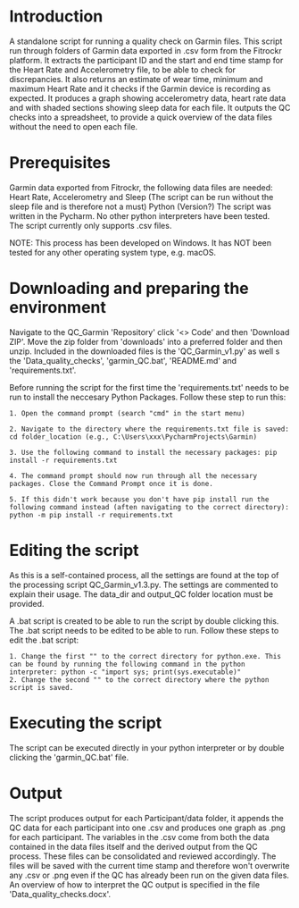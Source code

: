# Introduction
A standalone script for running a quality check on Garmin files. This script run through folders of Garmin data exported in .csv form from the Fitrockr platform. It extracts the participant ID and the start and end time stamp for the Heart Rate and Accelerometry file, to be able to check for discrepancies. It also returns an estimate of wear time, minimum and maximum Heart Rate and it checks if the Garmin device is recording as expected. It produces a graph showing accelerometry data, heart rate data and with shaded sections showing sleep data for each file. It outputs the QC checks into a spreadsheet, to provide a quick overview of the data files without the need to open each file.  

# Prerequisites
Garmin data exported from Fitrockr, the following data files are needed: Heart Rate, Accelerometry and Sleep (The script can be run without the sleep file and is therefore not a must)
Python (Version?)
The script was written in the Pycharm. No other python interpreters have been tested.  
The script currently only supports .csv files.

NOTE: This process has been developed on Windows. It has NOT been tested for any other operating system type, e.g. macOS.

# Downloading and preparing the environment
Navigate to the QC_Garmin 'Repository' click '<> Code' and then 'Download ZIP'. Move the zip folder from 'downloads' into a preferred folder and then unzip. Included in the downloaded files is the 'QC_Garmin_v1.py' as well s the 'Data_quality_checks', 'garmin_QC.bat', 'README.md' and 'requirements.txt'.  

Before running the script for the first time the 'requirements.txt' needs to be run to install the neccesary Python Packages. Follow these step to run this: 

    1. Open the command prompt (search "cmd" in the start menu)
    
    2. Navigate to the directory where the requirements.txt file is saved: cd folder_location (e.g., C:\Users\xxx\PycharmProjects\Garmin)
    
    3. Use the following command to install the necessary packages: pip install -r requirements.txt
    
    4. The command prompt should now run through all the necessary packages. Close the Command Prompt once it is done.
    
    5. If this didn't work because you don't have pip install run the following command instead (aften navigating to the correct directory): python -m pip install -r requirements.txt

# Editing the script
As this is a self-contained process, all the settings are found at the top of the processing script QC_Garmin_v1.3.py.
The settings are commented to explain their usage. The data_dir and output_QC folder location must be provided.

A .bat script is created to be able to run the script by double clicking this. The .bat script needs to be edited to be able to run. Follow these steps to edit the .bat script: 

    1. Change the first "" to the correct directory for python.exe. This can be found by running the following command in the python interpreter: python -c "import sys; print(sys.executable)"
    2. Change the second "" to the correct directory where the python script is saved.

# Executing the script
The script can be executed directly in your python interpreter or by double clicking the 'garmin_QC.bat' file. 

# Output
The script produces output for each Participant/data folder, it appends the QC data for each participant into one .csv and produces one graph as .png for each participant. The variables in the .csv come from both the data contained in the data files itself and the derived output from the QC process. These files can be consolidated and reviewed accordingly. The files will be saved with the current time stamp and therefore won't overwrite any .csv or .png even if the QC has already been run on the given data files. An overview of how to interpret the QC output is specified in the file 'Data_quality_checks.docx'. 
